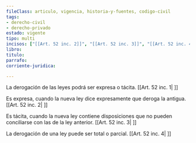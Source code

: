 ```yaml
---
fileClass: articulo, vigencia, historia-y-fuentes, codigo-civil
tags:
- derecho-civil
- derecho-privado
estado: vigente
tipo: multi
incisos: ["[[Art. 52 inc. 2]]", "[[Art. 52 inc. 3]]", "[[Art. 52 inc. 4]]", "[[Art. 52 inc. 1]]"]
libro:
titulo:
parrafo:
corriente-juridica:

---
```

La derogación de las leyes podrá ser expresa o tácita. [[Art. 52 inc. 1| ]]

Es expresa, cuando la nueva ley dice expresamente que deroga la antigua. [[Art. 52 inc. 2| ]]

Es tácita, cuando la nueva ley contiene disposiciones que no pueden conciliarse con las de la ley anterior. [[Art. 52 inc. 3| ]]

La derogación de una ley puede ser total o parcial. [[Art. 52 inc. 4| ]]